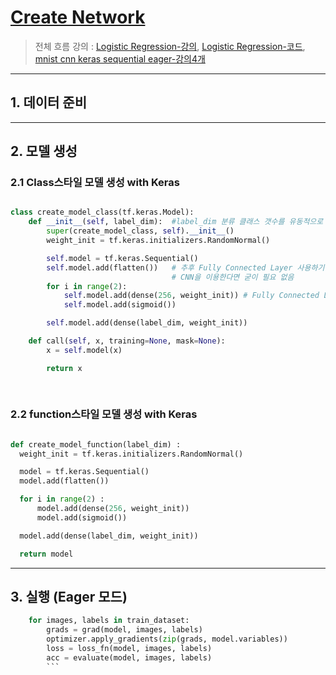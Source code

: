 # [Create Network ](https://nbviewer.jupyter.org/github/deeplearningzerotoall/TensorFlow/blob/master/lab-10-1-1-mnist_nn_softmax.ipynb)


> 전체 흐름 강의 : [Logistic Regression-강의](https://www.youtube.com/watch?v=enyQpA-xAYc&list=PLQ28Nx3M4Jrguyuwg4xe9d9t2XE639e5C&index=11), [Logistic Regression-코드](https://github.com/deeplearningzerotoall/TensorFlow/blob/master/lab-05-1-logistic_regression-eager.ipynb), [mnist cnn keras sequential eager-강의4개](https://www.youtube.com/watch?v=OR_NwgouflE&list=PLQ28Nx3M4Jrguyuwg4xe9d9t2XE639e5C&index=36)


---

## 1. 데이터 준비 


---


## 2. 모델 생성 

### 2.1 Class스타일 모델 생성 with Keras

```python 

class create_model_class(tf.keras.Model):
    def __init__(self, label_dim):  #label_dim 분류 클래스 갯수를 유동적으로 받기 위하여 
        super(create_model_class, self).__init__()
        weight_init = tf.keras.initializers.RandomNormal()

        self.model = tf.keras.Sequential()  
        self.model.add(flatten())   # 추후 Fully Connected Layer 사용하기 위하여 펴쳐줌 [N, 28, 28, 1] -> [N, 784]
                                    # CNN을 이용한다면 굳이 필요 없음 
        for i in range(2):
            self.model.add(dense(256, weight_init)) # Fully Connected Layer
            self.model.add(sigmoid())

        self.model.add(dense(label_dim, weight_init))

    def call(self, x, training=None, mask=None):
        x = self.model(x)

        return x
        
        
  ```

### 2.2 function스타일 모델 생성 with Keras   
      
  ```python 
  
  def create_model_function(label_dim) :
    weight_init = tf.keras.initializers.RandomNormal()

    model = tf.keras.Sequential()
    model.add(flatten())

    for i in range(2) :
        model.add(dense(256, weight_init))
        model.add(sigmoid())

    model.add(dense(label_dim, weight_init))

    return model
  
  ```
---

## 3. 실행 (Eager 모드)


```python 
    for images, labels in train_dataset:
        grads = grad(model, images, labels)                
        optimizer.apply_gradients(zip(grads, model.variables))
        loss = loss_fn(model, images, labels)
        acc = evaluate(model, images, labels)
        ``` 

